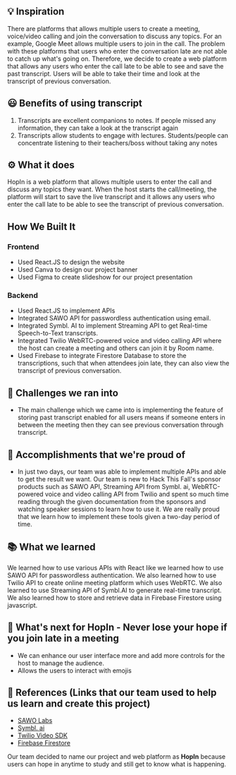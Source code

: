 ## 💡 Inspiration
There are platforms that allows multiple users to create a meeting, voice/video calling and join the conversation to discuss any topics. For an example, Google Meet allows multiple users to join in the call. The problem with these platforms that users who enter the conversation late are not able to catch up what's going on. Therefore, we decide to create a web platform that allows any users who enter the call late to be able to see and save the past transcript. Users will be able to take their time and look at the transcript of previous conversation. 

## 😃 Benefits of using transcript
1. Transcripts are excellent companions to notes. If people missed any information, they can take a look at the transcript again
2.  Transcripts allow students to engage with lectures. Students/people can concentrate listening to their teachers/boss without taking any notes

## ⚙ What it does
HopIn is a web platform that allows multiple users to enter the call and discuss any topics they want. When the host starts the call/meeting, the platform will start to save the live transcript and it allows any users who enter the call late to be able to see the transcript of previous conversation. 

## How We Built It

### Frontend
- Used React.JS to design the website 
- Used Canva to design our project banner
- Used Figma to create slideshow for our project presentation

### Backend
- Used React.JS to implement APIs 
- Integrated SAWO API for passwordless authentication using email.
- Integrated Symbl. AI to implement Streaming API to get Real-time Speech-to-Text transcripts. 
- Integrated Twilio WebRTC-powered voice and video calling API where the host can create a meeting and others can join it by Room name.
- Used Firebase to integrate Firestore Database to store the transcriptions, such that when attendees join late, they can also view the transcript of previous conversation. 

## 💪 Challenges we ran into
- The main challenge which we came into is implementing the feature of storing past transcript enabled for all users means if someone enters in between the meeting then they can see previous conversation through transcript. 

## 🙌 Accomplishments that we're proud of
- In just two days, our team was able to implement multiple APIs and able to get the result we want. Our team is new to Hack This Fall's sponsor products such as SAWO API, Streaming API from Symbl. ai, WebRTC-powered voice and video calling API from Twilio and spent so much time reading through the given documentation from the sponsors and watching speaker sessions to learn how to use it. We are really proud that we learn how to implement these tools given a two-day period of time.

## 📚 What we learned
We learned how to use various APIs with React like we learned how to use SAWO API for passwordless authentication. We also learned how to use Twilio API to create online meeting platform which uses WebRTC. We also learned to use Streaming API of Symbl.AI to generate real-time transcript. We also learned how to store and retrieve data in Firebase Firestore using javascript.

## 💭 What's next for HopIn - Never lose your hope if you join late in a meeting
- We can enhance our user interface more and add more controls for the host to manage the audience. 
- Allows the users to interact with emojis 

## 🔗 References (Links that our team used to help us learn and create this project)
- [SAWO Labs](https://docs.sawolabs.com/sawo/single-page/react)
- [Symbl. ai](https://docs.symbl.ai/docs/streamingapi/introduction)
- [Twilio Video SDK](https://www.twilio.com/docs/video) 
- [Firebase Firestore](https://firebase.google.com/docs/firestore)

Our team decided to name our project and web platform as **HopIn** because users can hope in anytime to study and still get to know what is happening. 

